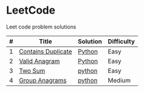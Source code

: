 # LeetCode
Leet code problem solutions 

|#|Title|Solution|Difficulty|
|---|---|---|---|
|1|[Contains Duplicate](https://leetcode.com/problems/contains-duplicate/description/)|[Python](https://github.com/disha9896/LeetCode/blob/main/1_contains_duplicate.py)|Easy|
|2|[Valid Anagram](https://leetcode.com/problems/valid-anagram/description/)|[Python](https://github.com/disha9896/LeetCode/blob/main/2_valid_anagram.py)|Easy|
|3|[Two Sum](https://leetcode.com/problems/two-sum/description/)|[python](https://github.com/disha9896/LeetCode/blob/main/3_two_sum.py)|Easy|
|4|[Group Anagrams](https://leetcode.com/problems/group-anagrams/description/)|[python](https://github.com/disha9896/LeetCode/blob/main/4_group_anagrams.py)|Medium|
